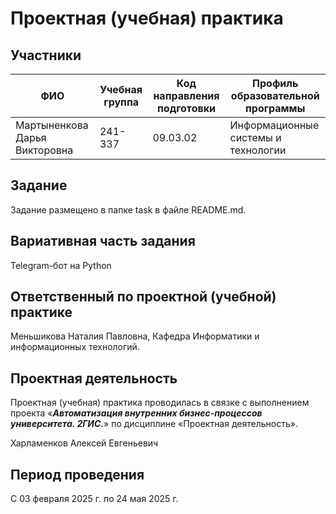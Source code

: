 # Проектная (учебная) практика

## Участники

| ФИО | Учебная группа | Код направления подготовки | Профиль образовательной программы |
|-|-|-|-|
| Мартыненкова Дарья Викторовна | 241-337 | 09.03.02 | Информационные системы и технологии |


## Задание

Задание размещено в папке task в файле README.md.

## Вариативная часть задания

Telegram-бот на Python

## Ответственный по проектной (учебной) практике

Меньшикова Наталия Павловна, Кафедра Информатики и информационных технологий.

## Проектная деятельность

Проектная (учебная) практика проводилась в связке с выполнением проекта «***Автоматизация внутренних бизнес-процессов университета. 2ГИС.***» по дисциплине «Проектная деятельность».

Харламенков Алексей Евгеньевич

## Период проведения

С 03 февраля 2025 г. по 24 мая 2025 г.
